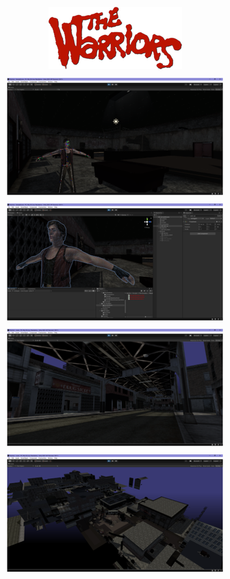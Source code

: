 <p align="center">
<img src="https://github.com/JustinFreeburn/The-Warriors-PlayStation2-Unity/blob/main/warriors_logo.png">
<br><br>
<img src="https://github.com/JustinFreeburn/The-Warriors-PlayStation2-Unity/blob/main/warriors_0.png">
<br><br>
<img src="https://github.com/JustinFreeburn/The-Warriors-PlayStation2-Unity/blob/main/warriors_1.png">
<br><br>
<img src="https://github.com/JustinFreeburn/The-Warriors-PlayStation2-Unity/blob/main/warriors_2.png">
<br><br>
<img src="https://github.com/JustinFreeburn/The-Warriors-PlayStation2-Unity/blob/main/warriors_3.png">
</p>
